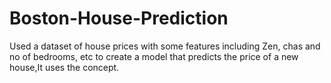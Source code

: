 # Boston-House-Prediction
Used a dataset of house prices with some features including Zen, chas and no of bedrooms, etc to create a model that predicts the price of a new house,It uses the concept.
